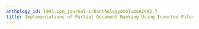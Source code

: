 ```yaml
---
anthology_id: 1993.ipm_journal-ir0anthology0volumeA29A5.7
title: Implementations of Partial Document Ranking Using Inverted Files
---
```

